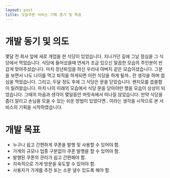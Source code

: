 ```yaml
---
layout: post
title: 오늘쿠폰 서비스 기획 동기 및 목표
---
```

# 개발 동기 및 의도
몇달 전 회사 앞에 새로 개업을 한 식당이 있었습니다. 지나가던 길에 그날 점심을 그 식당에서 먹었습니다. 식당에 들어섰을때 연세가 조금 있으신 말끔한 모습의 주인분이 반갑게 맞아주셨습니다. 마치 정년퇴임을 하신 우리내 아버지 같은 모습이셨습니다. 그분을 보면서 나도 나이를 먹고 퇴직을 하게되면 이런 식당을 하게 될까.. 란 생각을 하며 점심을 먹었습니다. 그리고, 두달 정도 후에 그 식당은 문을 닫았습니다. 왠지모를 씁쓸함이 밀려왔습니다. 마치 나의 미래의 모습에서 식당 문을 닫아야만 했을 모습이 상상이 되었습니다. 그때의 마음과 생각이 몇일동안 머릿속에서 떠나질 않았습니다.
만약 식당을 좀더 알리고 손님을 모을 수 있는 쉬운 방법이 있었다면.. 이라는 생각을 시작으로 본 서비스의 기획을 시작하였습니다.

# 개발 목표
* 누구나 쉽고 간편하게 쿠폰을 발행 및 사용할 수 있어야 함.
* 가게의 규모나 업종 구분없이 쿠폰 발행을 할 수 있어야 함.
* 발행된 쿠폰의 관리가 쉽고 간편해야 함.
* 지속적으로 가게 방문을 유도할 수 있어야 함.
* 사용자가 가게를 추천 또는 소문 낼수 있도록 해야 함.

